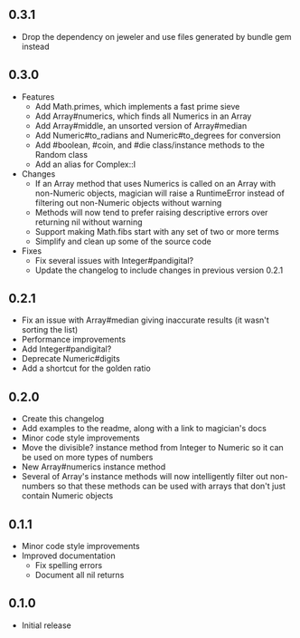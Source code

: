 ## 0.3.1
- Drop the dependency on jeweler and use files generated by bundle gem instead

## 0.3.0
- Features
  - Add Math.primes, which implements a fast prime sieve
  - Add Array#numerics, which finds all Numerics in an Array
  - Add Array#middle, an unsorted version of Array#median
  - Add Numeric#to_radians and Numeric#to_degrees for conversion
  - Add #boolean, #coin, and #die class/instance methods to the Random class
  - Add an alias for Complex::I
- Changes
  - If an Array method that uses Numerics is called on an Array with non-Numeric
    objects, magician will raise a RuntimeError instead of filtering out
    non-Numeric objects without warning
  - Methods will now tend to prefer raising descriptive errors over returning
    nil without warning
  - Support making Math.fibs start with any set of two or more terms
  - Simplify and clean up some of the source code
- Fixes
  - Fix several issues with Integer#pandigital?
  - Update the changelog to include changes in previous version 0.2.1

## 0.2.1
- Fix an issue with Array#median giving inaccurate results (it wasn't sorting
  the list)
- Performance improvements
- Add Integer#pandigital?
- Deprecate Numeric#digits
- Add a shortcut for the golden ratio

## 0.2.0
- Create this changelog
- Add examples to the readme, along with a link to magician's docs
- Minor code style improvements
- Move the divisible? instance method from Integer to Numeric so it can be used
  on more types of numbers
- New Array#numerics instance method
- Several of Array's instance methods will now intelligently filter out
  non-numbers so that these methods can be used with arrays that don't just
  contain Numeric objects

## 0.1.1
- Minor code style improvements
- Improved documentation
  - Fix spelling errors
  - Document all nil returns

## 0.1.0
- Initial release

